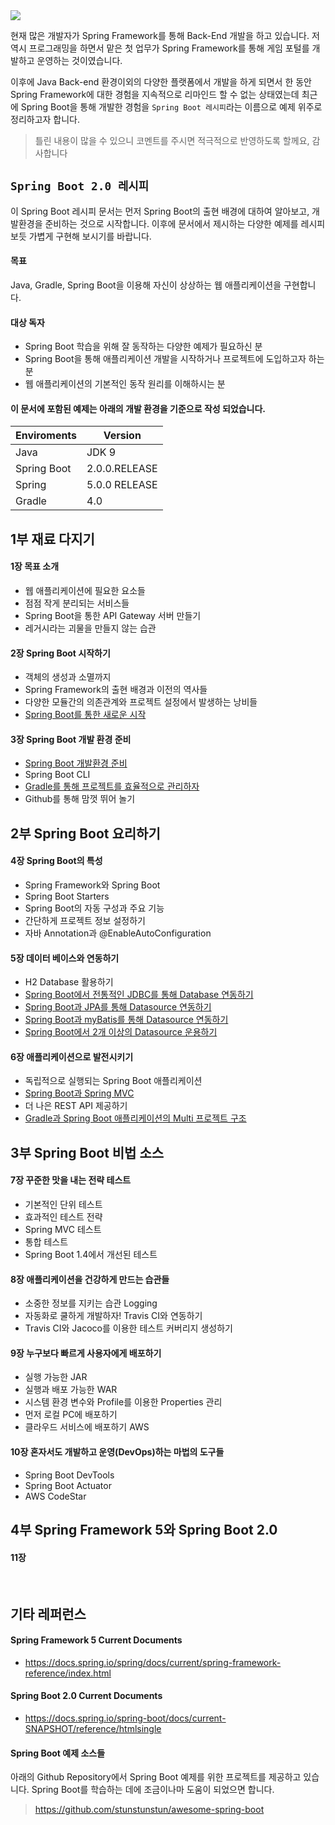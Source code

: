 <img src='https://alexandreesl.files.wordpress.com/2014/12/springboot.png' />

현재 많은 개발자가 Spring Framework를 통해 Back-End 개발을 하고 있습니다. 저 역시 프로그래밍을 하면서 맡은 첫 업무가 Spring Framework를 통해 게임 포털를 개발하고 운영하는 것이였습니다.

이후에 Java Back-end 환경이외의 다양한 플랫폼에서 개발을 하게 되면서 한 동안 Spring Framework에 대한 경험을 지속적으로 리마인드 할 수 없는 상태였는데 최근에 Spring Boot을 통해 개발한 경험을 `Spring Boot 레시피`라는 이름으로 예제 위주로 정리하고자 합니다.

> 틀린 내용이 많을 수 있으니 코멘트를 주시면 적극적으로 반영하도록 할께요, 감사합니다

## `Spring Boot 2.0 레시피`

이 Spring Boot 레시피 문서는 먼저 Spring Boot의 출현 배경에 대하여 알아보고, 개발환경을 준비하는 것으로 시작합니다. 이후에 문서에서 제시하는 다양한 예제를 레시피보듯 가볍게 구현해 보시기를 바랍니다.

#### 목표

Java, Gradle, Spring Boot을 이용해 자신이 상상하는 웹 애플리케이션을 구현합니다.

#### 대상 독자

- Spring Boot 학습을 위해 잘 동작하는 다양한 예제가 필요하신 분
- Spring Boot을 통해 애플리케이션 개발을 시작하거나 프로젝트에 도입하고자 하는 분
- 웹 애플리케이션의 기본적인 동작 원리를 이해하시는 분

#### 이 문서에 포함된 예제는 아래의 개발 환경을 기준으로 작성 되었습니다.

Enviroments | Version
---|---
Java | JDK 9
Spring Boot | 2.0.0.RELEASE
Spring | 5.0.0 RELEASE
Gradle | 4.0

## 1부 재료 다지기

#### 1장 목표 소개
- 웹 애플리케이션에 필요한 요소들
- 점점 작게 분리되는 서비스들
- Spring Boot을 통한 API Gateway 서버 만들기
- 레거시라는 괴물을 만들지 않는 습관

#### 2장 Spring Boot 시작하기

- 객체의 생성과 소멸까지
- Spring Framework의 출현 배경과 이전의 역사들
- 다양한 모듈간의 의존관계와 프로젝트 설정에서 발생하는 낭비들
- [Spring Boot를 통한 새로운 시작](https://github.com/stunstunstun/awesome-wiki/blob/master/Spring/spring-boot-get-started.md)

#### 3장 Spring Boot 개발 환경 준비

- [Spring Boot 개발환경 준비](https://github.com/stunstunstun/awesome-wiki/blob/master/Spring/spring-boot-environments.md)
- Spring Boot CLI
- [Gradle를 통해 프로젝트를 효율적으로 관리하자](https://github.com/stunstunstun/awesome-wiki/blob/master/Spring/spring-boot-and-gradle.md)
- Github를 통해 맘껏 뛰어 놀기

## 2부 Spring Boot 요리하기

#### 4장 Spring Boot의 특성

- Spring Framework와 Spring Boot
- Spring Boot Starters
- Spring Boot의 자동 구성과 주요 기능
- 간단하게 프로젝트 정보 설정하기
- 자바 Annotation과 @EnableAutoConfiguration

#### 5장 데이터 베이스와 연동하기

- H2 Database 활용하기
- [Spring Boot에서 전통적인 JDBC를 통해 Database 연동하기](https://github.com/stunstunstun/awesome-wiki/blob/master/Spring/spring-boot-with-jdbc.md)
- [Spring Boot과 JPA를 통해 Datasource 연동하기](https://github.com/stunstunstun/awesome-wiki/blob/master/Spring/spring-boot-with-jpa.md)
- [Spring Boot과 myBatis를 통해 Datasource 연동하기](https://github.com/stunstunstun/awesome-wiki/blob/master/Spring/spring-boot-with-mybatis.md)
- [Spring Boot에서 2개 이상의 Datasource 운용하기](https://github.com/stunstunstun/awesome-wiki/blob/master/Spring/spring-boot-multi-datasources.md)

#### 6장 애플리케이션으로 발전시키기

- 독립적으로 실행되는 Spring Boot 애플리케이션
- [Spring Boot과 Spring MVC](https://github.com/stunstunstun/awesome-wiki/blob/master/Spring/spring-boot-web-mvc.md)
- 더 나은 REST API 제공하기
- [Gradle과 Spring Boot 애플리케이션의 Multi 프로젝트 구조](https://github.com/stunstunstun/awesome-wiki/blob/master/Spring/spring-boot-gradle-multi-project.md)

## 3부 Spring Boot 비법 소스

#### 7장 꾸준한 맛을 내는 전략 테스트

- 기본적인 단위 테스트
- 효과적인 테스트 전략
- Spring MVC 테스트
- 통합 테스트
- Spring Boot 1.4에서 개선된 테스트

#### 8장 애플리케이션을 건강하게 만드는 습관들

- 소중한 정보를 지키는 습관 Logging
- 자동화로 쿨하게 개발하자! Travis CI와 연동하기
- Travis CI와 Jacoco를 이용한 테스트 커버리지 생성하기

#### 9장 누구보다 빠르게 사용자에게 배포하기

- 실행 가능한 JAR
- 실행과 배포 가능한 WAR
- 시스템 환경 변수와 Profile를 이용한 Properties 관리
- 먼저 로컬 PC에 배포하기
- 클라우드 서비스에 배포하기 AWS

#### 10장 혼자서도 개발하고 운영(DevOps)하는 마법의 도구들

- Spring Boot DevTools
- Spring Boot Actuator
- AWS CodeStar

## 4부 Spring Framework 5와 Spring Boot 2.0

#### 11장

<br/>

## 기타 레퍼런스

#### Spring Framework 5 Current Documents

- https://docs.spring.io/spring/docs/current/spring-framework-reference/index.html

#### Spring Boot 2.0 Current Documents

- https://docs.spring.io/spring-boot/docs/current-SNAPSHOT/reference/htmlsingle

#### Spring Boot 예제 소스들

아래의 Github Repository에서 Spring Boot 예제를 위한 프로젝트를 제공하고 있습니다. Spring Boot를 학습하는 데에 조금이나마 도움이 되었으면 합니다.

> https://github.com/stunstunstun/awesome-spring-boot

